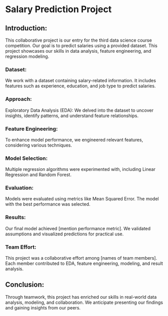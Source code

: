# Salary Prediction Project

## Introduction:
This collaborative project is our entry for the third data science course competition. Our goal is to predict salaries using a provided dataset. This project showcases our skills in data analysis, feature engineering, and regression modeling.

### Dataset:
We work with a dataset containing salary-related information. It includes features such as experience, education, and job type to predict salaries.

### Approach:
Exploratory Data Analysis (EDA): We delved into the dataset to uncover insights, identify patterns, and understand feature relationships.

### Feature Engineering:
To enhance model performance, we engineered relevant features, considering various techniques.

### Model Selection:
Multiple regression algorithms were experimented with, including Linear Regression and Random Forest.

### Evaluation:
Models were evaluated using metrics like Mean Squared Error. The model with the best performance was selected.

### Results:
Our final model achieved [mention performance metric]. We validated assumptions and visualized predictions for practical use.

### Team Effort:
This project was a collaborative effort among [names of team members]. Each member contributed to EDA, feature engineering, modeling, and result analysis.

## Conclusion:
Through teamwork, this project has enriched our skills in real-world data analysis, modeling, and collaboration. We anticipate presenting our findings and gaining insights from our peers.
